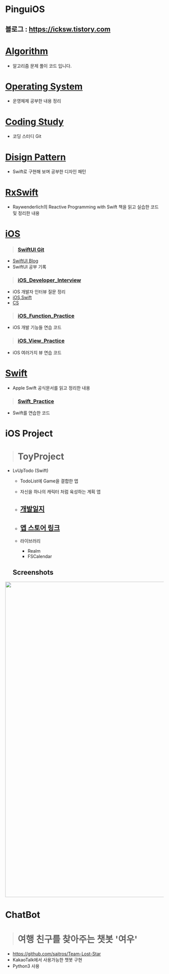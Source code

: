 # PinguiOS
## 블로그 : https://icksw.tistory.com

# [Algorithm](https://github.com/jaicoco/iOS_Study/tree/master/Algorithm)
 - 알고리즘 문제 풀이 코드 입니다.
 
# [Operating System](https://github.com/jaicoco/iOS_Study/tree/master/Operating_System)
 - 운영체제 공부한 내용 정리

# [Coding Study](https://github.com/jaicoco/CodingStudy)
 - 코딩 스터디 Git

# [Disign Pattern](https://github.com/jaicoco/Swift_Design_Pattern_Study)
 - Swift로 구현해 보며 공부한 디자인 패턴

# [RxSwift](https://github.com/jaicoco/RxSwift)
 - Raywenderlich의 Reactive Programming with Swift 책을 읽고 실습한 코드 및 정리한 내용

# [iOS](https://github.com/jaicoco/iOS_Study/tree/master/iOS)
 > ### [SwiftUI Git](https://github.com/jaicoco/SwiftUI)
  - [SwiftUI Blog](https://icksw.tistory.com/category/iOS/SwiftUI)
  - SwiftUI 공부 기록
 > ### [iOS_Developer_Interview](https://github.com/jaicoco/iOS_Study/tree/master/iOS/iOS_Developer_Interview)
  - iOS 개발자 인터뷰 질문 정리
  - [iOS,Swift](https://github.com/jaicoco/iOS_Study/tree/master/iOS/iOS_Developer_Interview/iOS%20Developer)
  - [CS](https://github.com/jaicoco/iOS_Study/tree/master/iOS/iOS_Developer_Interview/CS)
 > ### [iOS_Function_Practice](https://github.com/jaicoco/iOS_Study/tree/master/iOS/iOS_Funtion_Practice)
  - iOS 개발 기능들 연습 코드
 > ### [iOS_View_Practice](https://github.com/jaicoco/iOS_Study/tree/master/iOS/iOS_View_Practice)
  - iOS 여러가지 뷰 연습 코드
  
# [Swift](https://github.com/jaicoco/iOS_Study/tree/master/Swift)
 - Apple Swift 공식문서를 읽고 정리한 내용
 > ### [Swift_Practice](https://github.com/jaicoco/iOS_Study/tree/master/Swift/Swift_Practice)
  - Swift를 연습한 코드

# iOS Project
> # ToyProject
 - LvUpTodo (Swift)
   - TodoList에 Game을 결합한 앱
   - 자신을 하나의 캐릭터 처럼 육성하는 계획 앱
   - ## [개발일지](https://icksw.tistory.com/category/Toy%20Project/LvUpTodo)
   - ## [앱 스토어 링크](https://apps.apple.com/kr/app/lvup-todo-레벨을-올리는-todo-list/id1537835629)
   
   - 라이브러리
     - Realm
     - FSCalendar
   
   Screenshots
   -----------
  <div>
 <img width = "1000" src="https://user-images.githubusercontent.com/43135067/113486780-58a16980-94ef-11eb-9700-6d974e6a3fc3.png">
 </div>
 

# ChatBot
> # 여행 친구를 찾아주는 챗봇 '여우'
 - https://github.com/saitros/Team-Lost-Star
  - KakaoTalk에서 사용가능한 챗봇 구현
  - Python3 사용
